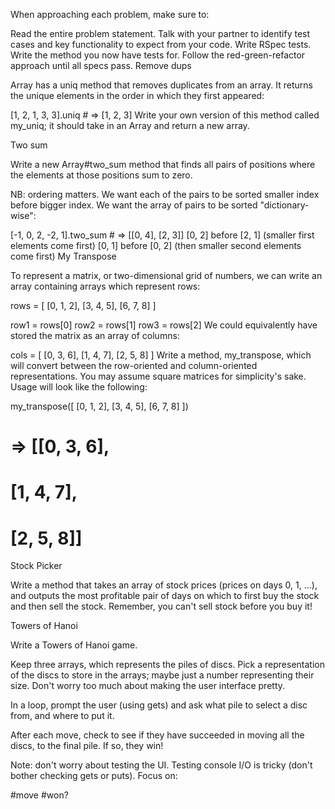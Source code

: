 When approaching each problem, make sure to:

Read the entire problem statement.
Talk with your partner to identify test cases and key functionality to expect from your code.
Write RSpec tests.
Write the method you now have tests for. Follow the red-green-refactor approach until all specs pass.
Remove dups

Array has a uniq method that removes duplicates from an array. It returns the unique elements in the order in which they first appeared:

[1, 2, 1, 3, 3].uniq # => [1, 2, 3]
Write your own version of this method called my_uniq; it should take in an Array and return a new array.

Two sum

Write a new Array#two_sum method that finds all pairs of positions where the elements at those positions sum to zero.

NB: ordering matters. We want each of the pairs to be sorted smaller index before bigger index. We want the array of pairs to be sorted "dictionary-wise":

[-1, 0, 2, -2, 1].two_sum # => [[0, 4], [2, 3]]
[0, 2] before [2, 1] (smaller first elements come first)
[0, 1] before [0, 2] (then smaller second elements come first)
My Transpose

To represent a matrix, or two-dimensional grid of numbers, we can write an array containing arrays which represent rows:

rows = [
    [0, 1, 2],
    [3, 4, 5],
    [6, 7, 8]
  ]

row1 = rows[0]
row2 = rows[1]
row3 = rows[2]
We could equivalently have stored the matrix as an array of columns:

cols = [
    [0, 3, 6],
    [1, 4, 7],
    [2, 5, 8]
  ]
Write a method, my_transpose, which will convert between the row-oriented and column-oriented representations. You may assume square matrices for simplicity's sake. Usage will look like the following:

my_transpose([
    [0, 1, 2],
    [3, 4, 5],
    [6, 7, 8]
  ])
 # => [[0, 3, 6],
 #    [1, 4, 7],
 #    [2, 5, 8]]
Stock Picker

Write a method that takes an array of stock prices (prices on days 0, 1, ...), and outputs the most profitable pair of days on which to first buy the stock and then sell the stock. Remember, you can't sell stock before you buy it!

Towers of Hanoi

Write a Towers of Hanoi game.

Keep three arrays, which represents the piles of discs. Pick a representation of the discs to store in the arrays; maybe just a number representing their size. Don't worry too much about making the user interface pretty.

In a loop, prompt the user (using gets) and ask what pile to select a disc from, and where to put it.

After each move, check to see if they have succeeded in moving all the discs, to the final pile. If so, they win!

Note: don't worry about testing the UI. Testing console I/O is tricky (don't bother checking gets or puts). Focus on:

#move
#won?
